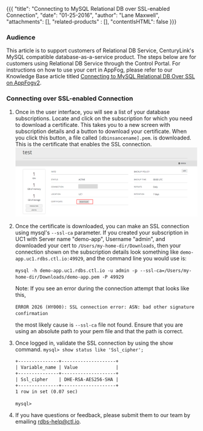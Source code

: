 {{{
  "title": "Connecting to MySQL Relational DB over SSL-enabled Connection",
  "date": "01-25-2016",
  "author": "Lane Maxwell",
  "attachments": [],
  "related-products" : [],
  "contentIsHTML": false
}}}

### Audience
This article is to support customers of Relational DB Service, CenturyLink's MySQL compatible database-as-a-service product. The steps below are for customers using Relational DB Service through the Control Portal. For instructions on how to use your cert in AppFog, please refer to our Knowledge Base article titled [Connecting to MySQL Relational DB Over SSL on AppFogv2](rdbs-mysql-connecting-over-ssl-on-appfog.md).

### Connecting over SSL-enabled Connection
1. Once in the user interface, you will see a list of your database subscriptions. Locate and click on the subscription for which you need to download a certificate. This takes you to a new screen with subscription details and a button to download your certificate. When you click this button, a file called `[dbinsancename].pem`. is downloaded. This is the certificate that enables the SSL connection.
   ![DownloadCert](../images/rdbs/rdbs-cert.png)

2. Once the certificate is downloaded, you can make an SSL connection using mysql's `--ssl-ca` parameter. If you created your subscription in UC1 with Server name "demo-app", Username "admin", and downloaded your cert to `/Users/my-home-dir/Downloads`, then your connection shown on the subscription details look something like `demo-app.uc1.rdbs.ctl.io:49929`, and the command line you would use is:

   `mysql -h demo-app.uc1.rdbs.ctl.io -u admin -p --ssl-ca=/Users/my-home-dir/Downloads/demo-app.pem -P 49929`

   Note: If you see an error during the connection attempt that looks like this,

   `ERROR 2026 (HY000): SSL connection error: ASN: bad other signature confirmation`

   the most likely cause is `--ssl-ca` file not found. Ensure that you are using an absolute path to your pem file and that the path is correct.

3. Once logged in, validate the SSL connection by using the show command.
   `mysql> show status like 'Ssl_cipher';`

   ```
   +---------------+--------------------+
   | Variable_name | Value              |
   +---------------+--------------------+
   | Ssl_cipher    | DHE-RSA-AES256-SHA |
   +---------------+--------------------+
   1 row in set (0.07 sec)

   mysql>
   ```
4. If you have questions or feedback, please submit them to our team by emailing <a href="mailto:rdbs-help@ctl.io">rdbs-help@ctl.io</a>.
